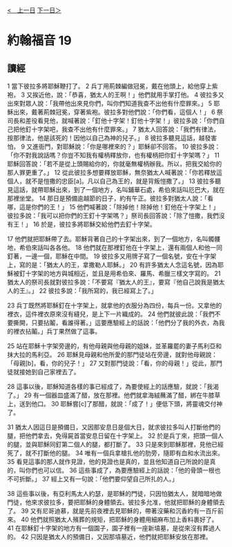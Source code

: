 [<　上一日](/Bible/John/Day15.html) [下一日＞](/Bible/John/Day17.html)

# 約翰福音 19

## 讀經

1 當下彼拉多將耶穌鞭打了。 2 兵丁用荊棘編做冠冕，戴在他頭上，給他穿上紫袍， 3 又挨近他，說：「恭喜，猶太人的王啊！」他們就用手掌打他。 4 彼拉多又出來對眾人說：「我帶他出來見你們，叫你們知道我查不出他有什麼罪來。」 5 耶穌出來，戴著荊棘冠冕，穿著紫袍。彼拉多對他們說：「你們看，這個人！」 6 祭司長和差役看見他，就喊著說：「釘他十字架！釘他十字架！」彼拉多說：「你們自己把他釘十字架吧，我查不出他有什麼罪來。」 7 猶太人回答說：「我們有律法，按那律法，他是該死的！因他以自己為神的兒子。」 8 彼拉多聽見這話，越發害怕， 9 又進衙門，對耶穌說：「你是哪裡來的？」耶穌卻不回答。 10 彼拉多說：「你不對我說話嗎？你豈不知我有權柄釋放你，也有權柄把你釘十字架嗎？」 11 耶穌回答說：「若不是從上頭賜給你的，你就毫無權柄辦我。所以，把我交給你的那人罪更重了。」 12 從此彼拉多想要釋放耶穌，無奈猶太人喊著說：「你若釋放這個人，就不是愷撒的忠臣[a]。凡以自己為王的，就是背叛愷撒了。」 13 彼拉多聽見這話，就帶耶穌出來，到了一個地方，名叫鋪華石處，希伯來話叫厄巴大，就在那裡坐堂。 14 那日是預備逾越節的日子，約有午正。彼拉多對猶太人說：「看哪，這是你們的王！」 15 他們喊著說：「除掉他！除掉他！釘他在十字架上！」彼拉多說：「我可以把你們的王釘十字架嗎？」祭司長回答說：「除了愷撒，我們沒有王！」 16 於是，彼拉多將耶穌交給他們去釘十字架。

17 他們就把耶穌帶了去。耶穌背著自己的十字架出來，到了一個地方，名叫髑髏地，希伯來話叫各各他。 18 他們就在那裡釘他在十字架上，還有兩個人和他一同釘著，一邊一個，耶穌在中間。 19 彼拉多又用牌子寫了一個名號，安在十字架上，寫的是：「猶太人的王，拿撒勒人耶穌。」 20 有許多猶太人念這名號，因為耶穌被釘十字架的地方與城相近，並且是用希伯來、羅馬、希臘三樣文字寫的。 21 猶太人的祭司長就對彼拉多說：「不要寫『猶太人的王』，要寫『他自己說我是猶太人的王』。」 22 彼拉多說：「我所寫的，我已經寫上了。」

23 兵丁既然將耶穌釘在十字架上，就拿他的衣服分為四份，每兵一份。又拿他的裡衣，這件裡衣原來沒有縫兒，是上下一片織成的。 24 他們就彼此說：「我們不要撕開，只要拈鬮，看誰得著。」這要應驗經上的話說：「他們分了我的外衣，為我的裡衣拈鬮。」兵丁果然做了這事。

25 站在耶穌十字架旁邊的，有他母親與他母親的姐妹，並革羅罷的妻子馬利亞和抹大拉的馬利亞。 26 耶穌見母親和他所愛的那門徒站在旁邊，就對他母親說：「母親[b]，看，你的兒子！」 27 又對那門徒說：「看，你的母親！」從此，那門徒就接她到自己家裡去了。

28 這事以後，耶穌知道各樣的事已經成了，為要使經上的話應驗，就說：「我渴了。」 29 有一個器皿盛滿了醋，放在那裡。他們就拿海絨蘸滿了醋，綁在牛膝草上，送到他口。 30 耶穌嘗[c]了那醋，就說：「成了！」便低下頭，將靈魂交付神了。

31 猶太人因這日是預備日，又因那安息日是個大日，就求彼拉多叫人打斷他們的腿，把他們拿去，免得屍首當安息日留在十字架上。 32 於是兵丁來，把頭一個人的腿，並與耶穌同釘第二個人的腿，都打斷了。 33 只是來到耶穌那裡，見他已經死了，就不打斷他的腿。 34 唯有一個兵拿槍扎他的肋旁，隨即有血和水流出來。 35 看見這事的那人就作見證，他的見證也是真的，並且他知道自己所說的是真的，叫你們也可以信。 36 這些事成了，為要應驗經上的話說：「他的骨頭一根也不可折斷。」 37 經上又有一句說：「他們要仰望自己所扎的人。」

38 這些事以後，有亞利馬太人約瑟，是耶穌的門徒，只因怕猶太人，就暗暗地做門徒，他來求彼拉多，要把耶穌的身體領去。彼拉多允准，他就把耶穌的身體領去了。 39 又有尼哥迪慕，就是先前夜裡去見耶穌的，帶著沒藥和沉香約有一百斤前來。 40 他們就照猶太人殯葬的規矩，把耶穌的身體用細麻布加上香料裹好了。 41 在耶穌釘十字架的地方有一個園子，園子裡有一座新墳墓，是從來沒有葬過人的。 42 只因是猶太人的預備日，又因那墳墓近，他們就把耶穌安放在那裡。
